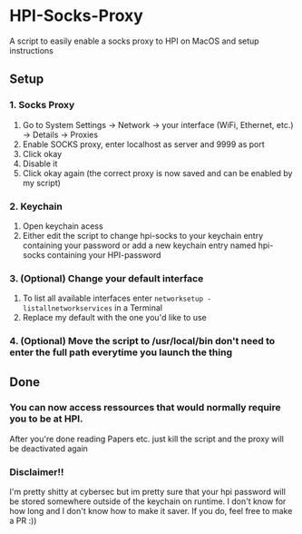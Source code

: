 # HPI-Socks-Proxy
A script to easily enable a socks proxy to HPI on MacOS and setup instructions
## Setup

### 1. Socks Proxy

1. Go to System Settings -> Network -> your interface (WiFi, Ethernet, etc.) -> Details -> Proxies
2. Enable SOCKS proxy, enter localhost as server and 9999 as port
3. Click okay
4. Disable it
5. Click okay again (the correct proxy is now saved and can be enabled by my script)

### 2. Keychain

1. Open keychain acess
2. Either edit the script to change hpi-socks to your keychain entry containing your password or add a new keychain entry named hpi-socks containing your HPI-password

### 3. (Optional) Change your default interface

1. To list all available interfaces enter `networksetup -listallnetworkservices` in a Terminal
2. Replace my default with the one you'd like to use

### 4. (Optional) Move the script to /usr/local/bin don't need to enter the full path everytime you launch the thing

## Done
### You can now access ressources that would normally require you to be at HPI.
After you're done reading Papers etc. just kill the script and the proxy will be deactivated again

### Disclaimer!!

I'm pretty shitty at cybersec but im pretty sure that your hpi password will be stored somewhere outside of the keychain on runtime. I don't know for how long and I don't know how to make it saver. If you do, feel free to make a PR :))
